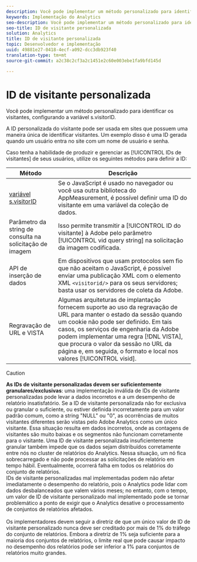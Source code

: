 ```yaml
---
description: Você pode implementar um método personalizado para identificar os visitantes, configurando a variável s.visitorID.
keywords: Implementação do Analytics
seo-description: Você pode implementar um método personalizado para identificar os visitantes, configurando a variável s.visitorID.
seo-title: ID de visitante personalizada
solution: Analytics
title: ID de visitante personalizada
topic: Desenvolvedor e implementação
uuid: 49881e27-0418-4ecf-a092-dcc3db923f40
translation-type: tm+mt
source-git-commit: a2c38c2cf3a2c1451e2c60e003ebe1fa9bfd145d

---
```



# ID de visitante personalizada

Você pode implementar um método personalizado para identificar os visitantes, configurando a variável s.visitorID.

A ID personalizada do visitante pode ser usada em sites que possuem uma maneira única de identificar visitantes. Um exemplo disso é uma ID gerada quando um usuário entra no site com um nome de usuário e senha.

Caso tenha a habilidade de produzir e gerenciar as [!UICONTROL IDs de visitantes] de seus usuários, utilize os seguintes métodos para definir a ID:

| Método | Descrição |
|---|---|
| [variável s.visitorID](/help/implement/js-implementation/c-variables/page-variables.md) | Se o JavaScript é usado no navegador ou você usa outra biblioteca do AppMeasurement, é possível definir uma ID do visitante em uma variável da coleção de dados. |
| Parâmetro da string de consulta na solicitação de imagem | Isso permite transmitir a [!UICONTROL ID do visitante] à Adobe pelo parâmetro [!UICONTROL vid query string] na solicitação da imagem codificada. |
| API de inserção de dados | Em dispositivos que usam protocolos sem fio que não aceitam o JavaScript, é possível enviar uma publicação XML com o elemento XML `<visitorid/>` para os seus servidores; basta usar os servidores de coleta da Adobe. |
| Regravação de URL e VISTA | Algumas arquiteturas de implantação fornecem suporte ao uso da regravação de URL para manter o estado da sessão quando um cookie não pode ser definido. Em tais casos, os serviços de engenharia da Adobe podem implementar uma regra [!DNL VISTA], que procura o valor da sessão no URL da página e, em seguida, o formato e local nos valores [!UICONTROL visid]. |
>[!CAUTION]
>**As IDs de visitante personalizadas devem ser suficientemente granulares/exclusivas**: uma implementação inválida de IDs de visitante personalizadas pode levar a dados incorretos e a um desempenho de relatório insatisfatório. Se a ID de visitante personalizada não for exclusiva ou granular o suficiente, ou estiver definida incorretamente para um valor padrão comum, como a string "NULL" ou "0", as ocorrências de muitos visitantes diferentes serão vistas pelo Adobe Analytics como um único visitante. Essa situação resulta em dados incorretos, onde as contagens de visitantes são muito baixas e os segmentos não funcionam corretamente para o visitante. Uma ID de visitante personalizada insuficientemente granular também impede que os dados sejam distribuídos corretamente entre nós no cluster de relatórios do Analytics. Nessa situação, um nó fica sobrecarregado e não pode processar as solicitações de relatório em tempo hábil. Eventualmente, ocorrerá falha em todos os relatórios do conjunto de relatórios. <br>IDs de visitante personalizadas mal implementadas podem não afetar imediatamente o desempenho do relatório, pois o Analytics pode lidar com dados desbalanceados que valem vários meses; no entanto, com o tempo, um valor de ID de visitante personalizado mal implementado pode se tornar problemático a ponto de exigir que o Analytics desative o processamento de conjuntos de relatórios afetados.</br><br>Os implementadores devem seguir a diretriz de que um único valor de ID de visitante personalizado nunca deve ser creditado por mais de 1% do tráfego do conjunto de relatórios. Embora a diretriz de 1% seja suficiente para a maioria dos conjuntos de relatórios, o limite real que pode causar impacto no desempenho dos relatórios pode ser inferior a 1% para conjuntos de relatórios muito grandes.</br>
